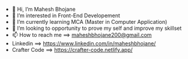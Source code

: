 - 👋 Hi, I’m Mahesh Bhojane
- 👀 I’m interested in Front-End Developement
- 🌱 I’m currently learning MCA (Master in Computer Application)
- 💞️ I’m looking to opportunity to prove my self and improve my skillset
- 📫 How to reach me ==> maheshbhojane200@gmail.com
- Linkedin ==>  https://www.linkedin.com/in/maheshbhojane/
- Crafter Code ==> https://crafter-code.netlify.app/


